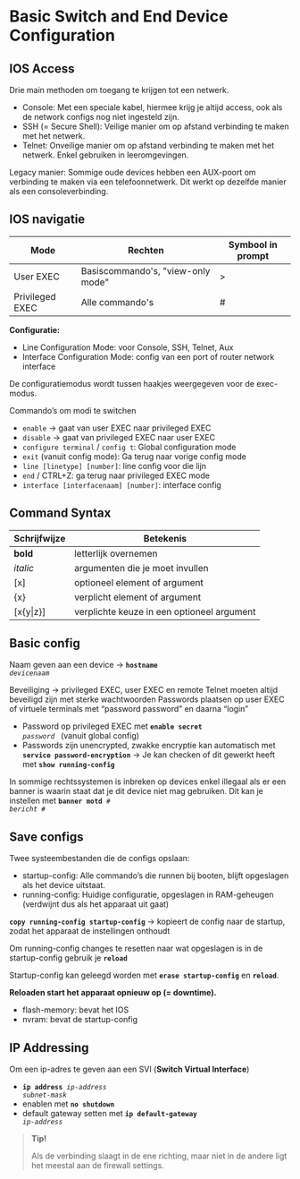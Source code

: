 # Basic Switch and End Device Configuration

## IOS Access

Drie main methoden om toegang te krijgen tot een netwerk.

-	Console: Met een speciale kabel, hiermee krijg je altijd access, ook als de network configs nog niet ingesteld zijn.
-	SSH (= Secure Shell): Veilige manier om op afstand verbinding te maken met het netwerk.
-	Telnet: Onveilige manier om op afstand verbinding te maken met het netwerk. Enkel gebruiken in leeromgevingen.

Legacy manier: Sommige oude devices hebben een AUX-poort om verbinding te maken via een telefoonnetwerk. Dit werkt op dezelfde manier als een consoleverbinding.

## IOS navigatie
|Mode|Rechten|Symbool in prompt|
|----|-------|-----------------|
|User EXEC| Basiscommando's, "view-only mode"| > |
|Privileged EXEC | Alle commando's | # |

**Configuratie:**
-	Line Configuration Mode: voor Console, SSH, Telnet, Aux
-	Interface Configuration Mode: config van een port of router network interface

De configuratiemodus wordt tussen haakjes weergegeven voor de exec-modus.

Commando’s om modi te switchen
-	`enable` -> gaat van user EXEC naar privileged EXEC
-	`disable` -> gaat van privileged EXEC naar user EXEC
-	`configure terminal` / `config t`: Global configuration mode
-	`exit` (vanuit config mode): Ga terug naar vorige config mode
- `line [linetype] [number]`: line config voor die lijn
-	`end` / CTRL+Z: ga terug naar privileged EXEC mode
-	`interface [interfacenaam] [number]`: interface config

## Command Syntax
|Schrijfwijze|Betekenis|
|---|---|
|**bold**|letterlijk overnemen|
|*italic*| argumenten die je moet invullen|
|[x]|optioneel element of argument|
|{x}|	verplicht element of argument|
|[x{y\|z}]|verplichte keuze in een optioneel argument|

## Basic config
Naam geven aan een device -> <code>**hostname** *devicenaam*</code>

Beveiliging -> privileged EXEC, user EXEC en remote Telnet moeten altijd beveiligd zijn met sterke wachtwoorden Passwords plaatsen op user EXEC of virtuele terminals met “password password” en daarna “login”
- Password op privileged EXEC met <code>**enable secret** *password* </code> (vanuit global config)
- Passwords zijn unencrypted, zwakke encryptie kan automatisch met **`service password-encryption`**
-> Je kan checken of dit gewerkt heeft met **`show running-config`**

In sommige rechtssystemen is inbreken op devices enkel illegaal als er een banner is waarin staat dat je dit device niet mag gebruiken. Dit kan je instellen met <code>**banner motd** # *bericht* #</code>

## Save configs
Twee systeembestanden die de configs opslaan:
-	startup-config: Alle commando’s die runnen bij booten, blijft opgeslagen als het device uitstaat.
-	running-config: Huidige configuratie, opgeslagen in RAM-geheugen (verdwijnt dus als het apparaat uit gaat)

<code>**copy running-config startup-config**</code> -> kopieert de config naar de startup, zodat het apparaat de instellingen onthoudt

Om running-config changes te resetten naar wat opgeslagen is in de startup-config gebruik je <code>**reload**</code>

Startup-config kan geleegd worden met **`erase startup-config`** en **`reload`**.

**Reloaden start het apparaat opnieuw op (= downtime).**

- flash-memory: bevat het IOS
- nvram: bevat de startup-config
 
## IP Addressing
Om een ip-adres te geven aan een SVI (**Switch Virtual Interface**)
-	<code>**ip address** *ip-address subnet-mask*</code>
-	enablen met **`no shutdown`**
-	default gateway setten met <code>**ip default-gateway** *ip-address*</code>

> **Tip!**
>
> Als de verbinding slaagt in de ene richting, maar niet in de andere ligt het meestal aan de firewall settings.
